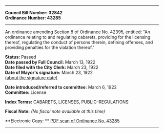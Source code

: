 * * * * *  
  
**Council Bill Number: [](#h0)[](#h2)32842**   
**Ordinance Number: 43285**  
  
* * * * *  
  
An ordinance amending Section 8 of Ordinance No. 42395, entitled: "An ordinance relating to and regulating cabarets, providing for the licensing thereof, regulating the conduct of persons therein, defining offenses, and providing penalties for the violation thereof."  
  
**Status:** Passed   
**Date passed by Full Council:** March 13, 1922   
**Date filed with the City Clerk:** March 23, 1922   
**Date of Mayor's signature:** March 23, 1922   
[(about the signature date)](/~public/approvaldate.htm)   
  
  
**Date introduced/referred to committee:** March 6, 1922   
**Committee:** License   
  
**Index Terms:** CABARETS, LICENSES, PUBLIC-REGULATIONS  
  
**Fiscal Note:** *(No fiscal note available at this time)*  
  
**Electronic Copy: ** [PDF scan of Ordinance No. 43285](/~archives/Ordinances/Ord_43285.pdf)  
  
* * * * *  
